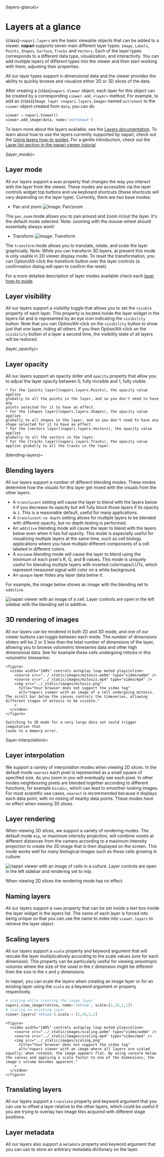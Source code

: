 (layers-glance)=
# Layers at a glance

{class}`~napari.layers` are the basic viewable objects that can be added to a
viewer. **napari** supports seven main different layer types: `Image`, `Labels`,
`Points`, `Shapes`, `Surface`, `Tracks` and `Vectors`. Each of the layer types
corresponds to a different data type, visualization, and interactivity. You can
add multiple layers of different types into the viewer and then start working
with them, adjusting their properties.

All our layer types support n-dimensional data and the viewer provides the
ability to quickly browse and visualize either 2D or 3D slices of the data.

After creating a {class}`napari.Viewer` object, each layer for this object can
be created by a corresponding `viewer.add_<layer>` method. For example, to add
an {class}`Image layer <napari.layers.Image>` named `astronaut` to the `viewer`
object created from `data`, you can do

```python
viewer = napari.Viewer()
viewer.add_image(data, name='astronaut')
```

To learn more about the layers available, see the
[Layers documentation](napari.layers). To learn about how to use the layers
currently supported by napari, check out the
[Using layers how-to guides](using-layers). For a gentle
introduction, check out the
[Layer list section in the napari viewer tutorial](layer-list).

(layer_mode)=
## Layer mode

All our layers support a `mode` property that changes the way you interact
with the layer from the viewer. These modes are accessible via the layer controls
widget top buttons and via keyboard shortcuts (these shortcuts will vary depending on the layer type). Currently, there are two base modes:

* Pan and zoom
![image: Pan/zoom](../images/pan-zoom-tool.png)

The `pan_zoom` mode allows you to pan around and zoom in/out the layer. It's
the default mode selected. Note: zooming with the mouse-wheel should essentially always work!

* Transform
![image: Transform](../images/transform-tool.png)

The `transform` mode allows you to translate, rotate, and scale the layer
graphically. Note: While you can transform 3D layers, at present this mode is only usable in 2D viewer display mode.
To reset the transformation, you can Option/Alt-click the transform
button over the layer controls (a confirmation dialog will open to confirm
the reset).

For a more detailed description of layer modes available check each
[layer how-to guide](using-layers).

## Layer visibility

All our layers support a visibility toggle that allows you to set the `visible`
property of each layer. This property is located inside the layer widget in the
layers list and is represented by an eye icon indicating the `visibility`
button. Note that you can Option/Alt-click on the `visibility` button to show
*just* that one layer, hiding all others. If you then Option/Alt-click on the
`visibility` button of a layer a second time, the visibility state of all layers
will be restored.

(layer_opacity)=
## Layer opacity

All our layers support an opacity slider and `opacity` property that allow you
to adjust the layer opacity between 0, fully invisible and 1, fully visible.

```{note}
* For the [points layer](napari.layers.Points), the opacity value applies
globally to all the points in the layer, and so you don't need to have any
points selected for it to have an effect.
* For the [shapes layer](napari.layers.Shapes), the opacity value applies
globally to all shapes in the layer, and so you don't need to have any
shape selected for it to have an effect.
* For the [vectors layer](napari.layers.Vectors), the opacity value applies
globally to all the vectors in the layer.
* For the [tracks layer](napari.layers.Tracks), the opacity value applies globally to all the tracks in the layer.
```

(blending-layers)=
## Blending layers

All our layers support a number of different blending modes. These modes
determine how the visuals for this layer get mixed with the visuals from the
other layers.

* A `translucent` setting will cause the layer to blend with the layers below
  it if you decrease its opacity but will fully block those layers if its
  opacity is `1`. This is a reasonable default, useful for many applications.
* A `translucent-no depth` setting allows for multiple layers to be blended with
  different opacity, but no depth testing is performed.
* An `additive` blending mode will cause the layer to blend with the layers
  below even when it has full opacity. This mode is especially useful for
  visualizing multiple layers at the same time, such as cell biology
  applications where you have multiple different components of a cell labeled in
  different colors.
* A `minimum` blending mode will cause the layer to blend using the minimum of
  each pixel's R, G, and B values. This mode is uniquely useful for blending
  multiple layers with inverted colormaps/LUTs, which represent measured signal
  with color on a white background.
* An `opaque` layer hides any layer data below it.

For example, the image below shows an image with the blending set to `additive`.

![napari viewer with an image of a cell. Layer controls are open in the left sidebar with the blending set to additive.](./images/blending.png)

## 3D rendering of images

All our layers can be rendered in both 2D and 3D mode, and one of our viewer
buttons can toggle between each mode. The number of dimensions sliders will be 2
or 3 less than the total number of dimensions of the layer, allowing you to
browse volumetric timeseries data and other high dimensional data. See for
example these cells undergoing mitosis in this volumetric timeseries:

```{raw} html
<figure>
  <video width="100%" controls autoplay loop muted playsinline>
    <source src="../_static/images/mitosis.webm" type="video/webm" />
    <source src="../_static/images/mitosis.mp4" type="video/mp4" />
    <img src="../_static/images/mitosis.png"
      title="Your browser does not support the video tag"
      alt="napari viewer with an image of a cell undergoing mitosis. The scroll bar below the canvas controls the timeseries, allowing different stages of mitosis to be visible."
    >
  </video>
</figure>
```

```{note}
Switching to 3D mode for a very large data set could trigger computation that
leads to a memory error.
```

(layer-interpolation)=
## Layer interpolation

We support a variety of interpolation modes when viewing 2D slices. In the
default mode `nearest` each pixel is represented as a small square of specified
size. As you zoom in you will eventually see each pixel. In other modes
neighbouring pixels are blended together according to different functions, for
example `bicubic`, which can lead to smoother looking images. For most
scientific use cases, `nearest` is recommended because it displays each data
point, with no mixing of nearby data points. These modes have no effect when
viewing 3D slices.

## Layer rendering

When viewing 3D slices, we support a variety of rendering modes. The default
mode `mip`, or maximum intensity projection, will combine voxels at different
distances from the camera according to a maximum intensity projection to create
the 2D image that is then displayed on the screen. This mode works well for many
biological images such as these cells growing in culture:

![napari viewer with an image of cells in a culture. Layer controls are open in the left sidebar and rendering set to mip.](./images/rendering.png)

When viewing 2D slices the rendering mode has no effect.

## Naming layers

All our layers support a `name` property that can be set inside a text box
inside the layer widget in the layers list. The name of each layer is forced
into being unique so that you can use the name to index into `viewer.layers` to
retrieve the layer object.

## Scaling layers

All our layers support a `scale` property and keyword argument that will rescale
the layer multiplicatively according to the scale values (one for each
dimension). This property can be particularly useful for viewing anisotropic
volumes where the size of the voxel in the z dimension might be different then
the size in the x and y dimensions.

In napari, you can scale the layers when creating an image layer or for an
existing layer using the `scale` as a keyword argument or property respectively.

```python
# scaling while creating the image layer
napari.view_image(retina, name='retina', scale=[1,10,1,1])
# scaling an existing layer
viewer.layers['retina'].scale = [1,10,1,1]
```

```{raw} html
<figure>
  <video width="100%" controls autoplay loop muted playsinline>
    <source src="../_static/images/scaling.webm" type="video/webm" />
    <source src="../_static/images/scaling.mp4" type="video/mp4" />
    <img src="../_static/images/scaling.png"
      title="Your browser does not support the video tag"
      alt="napari viewer with an image where all layers are scaled equally; when rotated, the image appears flat. By using console below the canvas and applying a scale factor to one of the dimensions, the image's volume becomes apparent."
    >
  </video>
</figure>
```

## Translating layers

All our layers support a `translate` property and keyword argument that you can
use to offset a layer relative to the other layers, which could be useful if you
are trying to overlay two image tiles acquired with different stage positions.

## Layer metadata

All our layers also support a `metadata` property and keyword argument that you
can use to store an arbitrary metadata dictionary on the layer.
